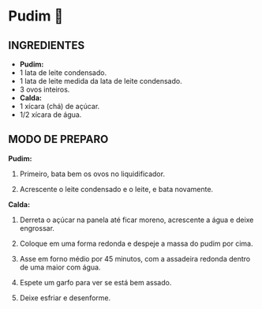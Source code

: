 # Pudim 🍮

## INGREDIENTES

- **Pudim:**
- 1 lata de leite condensado.
- 1 lata de leite medida da lata de leite condensado.
- 3 ovos inteiros.
- **Calda:**
- 1 xícara (chá) de açúcar.
- 1/2 xícara de água.

## MODO DE PREPARO

   **Pudim:**

1. Primeiro, bata bem os ovos no liquidificador.

2. Acrescente o leite condensado e o leite, e bata novamente.



  **Calda:**

1. Derreta o açúcar na panela até ficar moreno, acrescente a água e deixe engrossar.

2. Coloque em uma forma redonda e despeje a massa do pudim por cima.

3. Asse em forno médio por 45 minutos, com a assadeira redonda dentro de uma maior com água.

4. Espete um garfo para ver se está bem assado.

5. Deixe esfriar e desenforme.